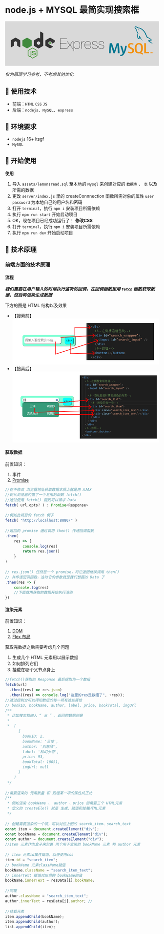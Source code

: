 # node.js + MYSQL 最简实现搜索框

![intro](assets/intro.png)

_仅为原理学习参考，不考虑其他优化_

## 🥩 使用技术

- 前端：`HTML` `CSS` `JS`
- 后端：`nodejs`、`MySQL`、`express`

## 🍗 环境要求

- `nodejs` 16+ ltsgf
- `MySQL`

## 🍖 开始使用
**使用**
1. 导入 `assets/lemonsread.sql` 至本地的 `Mysql` 来创建对应的 `数据库` 、 `表` 以及所需的数据
2. 更改 `server/index.js` 里的 createConnnection 函数所需对象的属性 `user` `password` 为本地自己的用户名和密码
3. 打开 `terminal`，执行 `npm i` 安装项目所需依赖
4. 执行 `npm run start` 开始启动项目
5. OK，现在项目已经成功运行了！
**修改CSS**
1. 打开 `terminal`，执行 `npm i` 安装项目所需依赖
2. 执行 `npm run dev` 开始启动项目

## 🍔 技术原理

### 前端方面的技术原理

#### 流程

**_我们需要在用户输入的时候执行监听的回调，在回调函数里用 `fetch`
函数获取数据，然后再渲染生成数据_**

下方的图是 HTML 结构以及效果

- 【搜索前】
  ![searchComponent 结构以及效果](assets/searchComponent.png)
- 【搜索后】
  ![searchComponentListItem 结构](assets/searchComponentListItem.png)

#### 获取数据

前置知识：

1. 事件
2. [Promise](https://developer.mozilla.org/zh-CN/docs/Web/JavaScript/Reference/Global_Objects/Promise)

```ts
//在不修改 浏览器地址获取数据本质上就是用 AJAX
//现代浏览器内置了一个易用的函数 fetch()
//通过使用 fetch() 函数可以请求 Data
fetch( url,opts? ) : Promise<Response>

//例如此项目的 fetch 例子
fetch( "http://localhost:8080/" )

//返回的 promise 通过调用 then() 传递回调函数
.then(
    res => {
        console.log(res)
        return res.json()
    }
)

// res.json() 任然是一个 promise，将它返回继续调用 then()
// 并传递回调函数，这时它的参数就是我们想要的 Data 了
.then(res => {
    console.log(res)
    //下面就用获取的数据开始执行渲染
})
```

#### 渲染元素

前置知识：

1. [DOM](https://developer.mozilla.org/zh-CN/docs/Glossary/DOM)
2. [Flex 布局](https://developer.mozilla.org/zh-CN/docs/Web/CSS/flex)

获取完数据之后需要考虑几个问题

1. 生成几个 HTML 元素用以展示数据
2. 如何排列它们
3. 挂载在哪个父节点身上

```ts
//fetch()获取的 Response 最后提取为一个数组
fetch(url)
  .then((res) => res.json)
  .then((res) => console.log("这里的res是数组了", +res));
//通过控制台可以得知数组的每一项有这些属性
// bookID, bookName, author, label, price, bookTotal, imgUrl
/**
 * 比如搜索框输入 “ 三 ” ，返回的数据则是
 * 
 *  [
      {
        bookID: 2,
        bookName: '三体',
        author: '刘慈欣',
        label: '科幻小说',
        price: 93,
        bookTotal: 10051,
        imgUrl: null
      }
    ]
 */

//需要渲染的 元素数量 和 数组某一项的属性成正比
/**
 * 例如渲染 bookName 、 author 、price 则需要三个 HTML元素
 * 定义的 createEle() 就是 生成、赋值和挂载HTML元素
 */

// 创建需要渲染的一个项，可以对应上图的 search_item、search_text
const item = document.createElement("div");
const bookName = document.createElement("div");
const author = document.createElement("div");
//item 元素作为盒子来包裹 两个用于渲染的 bookName 元素 和 author 元素

// item 元素id属性赋值，以便使用css
item.id = "search_item";
// bookName 元素className赋值
bookName.className = "search_item_text";
// innerText 赋值对应项的 bookName的值
bookName.innerText = resData[i].bookName;

//同理
author.className = "search_item_text";
author.innerText = resData[i].author; //

//挂载元素
item.appendChild(bookName);
item.appendChild(author);
list.appendChild(item);
```
